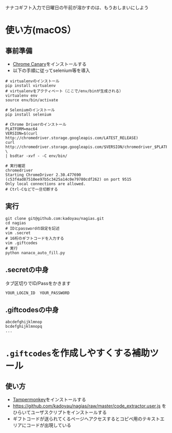 ナナコギフト入力で日曜日の午前が溶かすのは、もうおしまいにしよう

# 使い方(macOS）
## 事前準備
- [Chrome Canary](https://www.google.co.jp/chrome/browser/canary.html)をインストールする
- 以下の手順に従ってselenium等を導入
```
# virtualenvのインストール
pip install virtualenv
# virtualenvをアクティベート（ここで/env/binが生成される）
virtualenv env
source env/bin/activate

# Seleniumのインストール
pip install selenium

# Chrome Driverのインストール
PLATFORM=mac64
VERSION=$(curl http://chromedriver.storage.googleapis.com/LATEST_RELEASE)
curl http://chromedriver.storage.googleapis.com/$VERSION/chromedriver_$PLATFORM.zip \
| bsdtar -xvf - -C env/bin/

# 実行確認
chromedriver
Starting ChromeDriver 2.30.477690 (c53f4ad87510ee97b5c3425a14c0e79780cdf262) on port 9515
Only local connections are allowed.
# Ctrl-Cなどで一旦切断する
```

## 実行
```
git clone git@github.com:kadoyau/nagias.git
cd nagias
# IDとpasswordの設定を記述
vim .secret
# 16桁のギフトコードを入力する
vim .giftcodes 
# 実行
python nanaco_auto_fill.py
```

## .secretの中身
タブ区切りでID/Passをかきます
```
YOUR_LOGIN_ID  YOUR_PASSWORD
```

## .giftcodesの中身
```
abcdefghijklmnop
bcdefghijklmnopq
...
```

# `.giftcodes`を作成しやすくする補助ツール

## 使い方
- [Tampermonkey](http://tampermonkey.net/)をインストールする
- https://github.com/kadoyau/nagias/raw/master/code_extractor.user.js をひらいてユーザスクリプトをインストールする
- ギフトコードが送られてくるページへアクセスするとコピペ用のテキストエリアにコードが出現している
